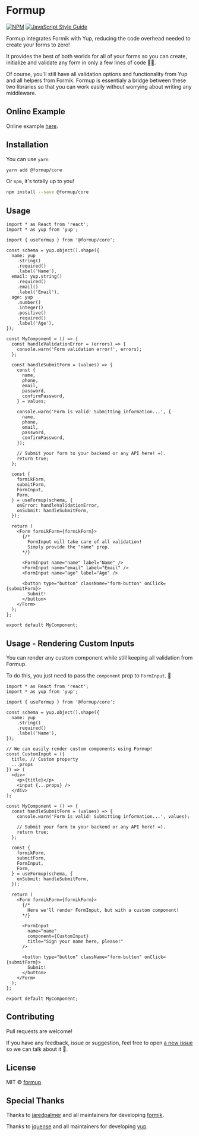 # Formup

[![NPM](https://img.shields.io/npm/v/formup.svg)](https://www.npmjs.com/package/formup) [![JavaScript Style Guide](https://img.shields.io/badge/code_style-standard-brightgreen.svg)](https://standardjs.com)

Formup integrates Formik with Yup, reducing the code overhead needed to create your forms to zero!

It provides the best of both worlds for all of your forms so you can create, initialize and validate any form in only a few lines of code 📝💯.

Of course, you'll still have all validation options and functionality from Yup and all helpers from Formik. Formup is essentialy a bridge between these two libraries so that you can work easily without worrying about writing any middleware.

## Online Example

Online example [here](https://pedro-lb.github.io/formup/).

## Installation

You can use `yarn`

```bash
yarn add @formup/core
```

Or `npm`, it's totally up to you!

```bash
npm install --save @formup/core
```

## Usage

```tsx
import * as React from 'react';
import * as yup from 'yup';

import { useFormup } from '@formup/core';

const schema = yup.object().shape({
  name: yup
    .string()
    .required()
    .label('Name'),
  email: yup.string()
    .required()
    .email()
    .label('Email'),
  age: yup
    .number()
    .integer()
    .positive()
    .required()
    .label('Age'),
});

const MyComponent = () => {
  const handleValidationError = (errors) => {
    console.warn('Form validation error!', errors);
  };

  const handleSubmitForm = (values) => {
    const {
      name,
      phone,
      email,
      password,
      confirmPassword,
    } = values;

    console.warn('Form is valid! Submitting information...', {
      name,
      phone,
      email,
      password,
      confirmPassword,
    });

    // Submit your form to your backend or any API here! =).
    return true;
  };

  const {
    formikForm,
    submitForm,
    FormInput,
    Form,
  } = useFormup(schema, {
    onError: handleValidationError,
    onSubmit: handleSubmitForm,
  });

  return (
    <Form formikForm={formikForm}>
      {/*
        FormInput will take care of all validation!
        Simply provide the "name" prop.
      */}

      <FormInput name="name" label="Name" />
      <FormInput name="email" label="Email" />
      <FormInput name="age" label="Age" />

      <button type="button" className="form-button" onClick={submitForm}>
        Submit!
      </button>
    </Form>
  );
};

export default MyComponent;
```

## Usage - Rendering Custom Inputs

You can render any custom component while still keeping all validation from Formup.

To do this, you just need to pass the `component` prop to `FormInput`. 🙋

```tsx
import * as React from 'react';
import * as yup from 'yup';

import { useFormup } from '@formup/core';

const schema = yup.object().shape({
  name: yup
    .string()
    .required()
    .label('Name'),
});

// We can easily render custom components using Formup!
const CustomInput = ({
  title, // Custom property
  ...props
}) => (
  <div>
    <p>{title}</p>
    <input {...props} />
  </div>
);

const MyComponent = () => {
  const handleSubmitForm = (values) => {
    console.warn('Form is valid! Submitting information...', values);

    // Submit your form to your backend or any API here! =).
    return true;
  };

  const {
    formikForm,
    submitForm,
    FormInput,
    Form,
  } = useFormup(schema, {
    onSubmit: handleSubmitForm,
  });

  return (
    <Form formikForm={formikForm}>
      {/*
        Here we'll render FormInput, but with a custom component!
      */}

      <FormInput
        name="name"
        component={CustomInput}
        title="Sign your name here, please!"
      />

      <button type="button" className="form-button" onClick={submitForm}>
        Submit!
      </button>
    </Form>
  );
};

export default MyComponent;
```

## Contributing

Pull requests are welcome!

If you have any feedback, issue or suggestion, feel free to open [a new issue](https://github.com/pedro-lb/formup/issues/new) so we can talk about it 💬.

## License

MIT © [formup](https://www.npmjs.com/org/formup)

## Special Thanks

Thanks to [jaredpalmer](https://github.com/jaredpalmer/) and all maintainers for developing [formik](https://github.com/jaredpalmer/formik).

Thanks to [jquense](https://github.com/jquense/) and all maintainers for developing [yup](https://github.com/jquense/yup).
